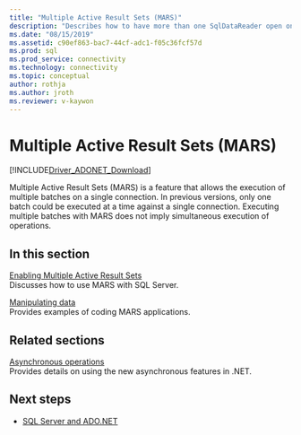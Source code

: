 ```yaml
---
title: "Multiple Active Result Sets (MARS)"
description: "Describes how to have more than one SqlDataReader open on a connection when each instance of SqlDataReader is started from a separate command."
ms.date: "08/15/2019"
ms.assetid: c90ef863-bac7-44cf-adc1-f05c36fcf57d
ms.prod: sql
ms.prod_service: connectivity
ms.technology: connectivity
ms.topic: conceptual
author: rothja
ms.author: jroth
ms.reviewer: v-kaywon
---
```

# Multiple Active Result Sets (MARS)

[!INCLUDE[Driver_ADONET_Download](../../../includes/driver_adonet_download.md)]

Multiple Active Result Sets (MARS) is a feature that allows the execution of multiple batches on a single connection. In previous versions, only one batch could be executed at a time against a single connection. Executing multiple batches with MARS does not imply simultaneous execution of operations.  
  
## In this section  
[Enabling Multiple Active Result Sets](enable-multiple-active-result-sets.md)  
Discusses how to use MARS with SQL Server.  
  
[Manipulating data](manipulate-data.md)  
Provides examples of coding MARS applications.  
  
## Related sections  
[Asynchronous operations](asynchronous-operations.md)  
Provides details on using the new asynchronous features in .NET.  
  
## Next steps
- [SQL Server and ADO.NET](index.md)
